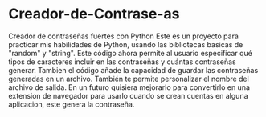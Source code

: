 # Creador-de-Contrase-as
Creador de contraseñas fuertes con Python
Este es un proyecto para practicar mis habilidades de Python, usando las bibliotecas basicas de "random" y "string". 
Este código ahora permite al usuario especificar qué tipos de caracteres incluir en las contraseñas y cuántas contraseñas generar. 
Tambien el código añade la capacidad de guardar las contraseñas generadas en un archivo. También te permite personalizar el nombre del archivo de salida.
En un futuro quisiera mejorarlo para convertirlo en una extension de navegador para usarlo cuando se crean cuentas en alguna aplicacion, este genera la contraseña.
